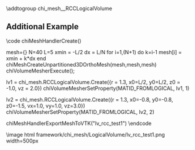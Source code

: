 \addtogroup chi_mesh__RCCLogicalVolume

## Additional Example
\code
chiMeshHandlerCreate()

mesh={}
N=40
L=5
xmin = -L/2
dx = L/N
for i=1,(N+1) do
k=i-1
mesh[i] = xmin + k*dx
end
chiMeshCreateUnpartitioned3DOrthoMesh(mesh,mesh,mesh)
chiVolumeMesherExecute();

lv1 = chi_mesh.RCCLogicalVolume.Create({r = 1.3, x0=L/2, y0=L/2, z0 = -1.0, vz = 2.0})
chiVolumeMesherSetProperty(MATID_FROMLOGICAL, lv1, 1)

lv2 = chi_mesh.RCCLogicalVolume.Create({r = 1.3,
x0=-0.8, y0=-0.8, z0=-1.5,
vx=1.0, vy=1.0, vz=3.0})
chiVolumeMesherSetProperty(MATID_FROMLOGICAL, lv2, 2)

chiMeshHandlerExportMeshToVTK("lv_rcc_test1")
\endcode

\image html framework/chi_mesh/LogicalVolume/lv_rcc_test1.png width=500px